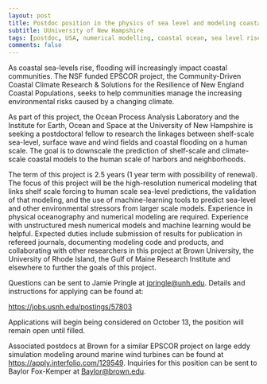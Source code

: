```yaml
---
layout: post
title: Postdoc position in the physics of sea level and modeling coastal sea-level change (Durham, New Hampshire)
subtitle: UUniversity of New Hampshire
tags: [postdoc, USA, numerical modelling, coastal ocean, sea level rise]
comments: false
---
```

As coastal sea-levels rise, flooding will increasingly impact coastal
communities. The NSF funded EPSCOR project, the Community-Driven Coastal Climate
Research & Solutions for the Resilience of New England Coastal Populations,
seeks to help communities manage the increasing environmental risks caused
by a changing climate.

As part of this project, the Ocean Process Analysis Laboratory and the
Institute for Earth, Ocean and Space at the University of New Hampshire is
seeking a postdoctoral fellow to research the linkages between shelf-scale
sea-level, surface wave and wind fields and coastal flooding on a human
scale. The goal is to downscale the prediction of shelf-scale and
climate-scale coastal models to the human scale of harbors and
neighborhoods.

The term of this project is 2.5 years (1 year term with possibility of
renewal). The focus of this project will be the high-resolution numerical
modeling that links shelf scale forcing to human scale sea-level
predictions, the validation of that modeling, and the use of
machine-learning tools to predict sea-level and other environmental
stressors from larger scale models. Experience in physical oceanography and
numerical modeling are required. Experience with unstructured mesh
numerical models and machine learning would be helpful. Expected duties
include submission of results for publication in refereed journals,
documenting modeling code and products, and collaborating with other
researchers in this project at Brown University, the University of Rhode
Island, the Gulf of Maine Research Institute and elsewhere to further the
goals of this project.

Questions can be sent to Jamie Pringle at jpringle@unh.edu. Details and
instructions for applying can be found at:

https://jobs.usnh.edu/postings/57803

Applications will begin being considered on October 13, the position will remain open until filled.

Associated postdocs at Brown for a similar EPSCOR project on large eddy
simulation modeling around marine wind turbines can be found at
https://apply.interfolio.com/129549. Inquiries for this position can be
sent to Baylor Fox-Kemper at Baylor@brown.edu.
